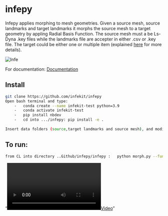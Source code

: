 infepy
================

<!-- WARNING: THIS FILE WAS AUTOGENERATED! DO NOT EDIT! -->

Infepy applies morphing to mesh geometries. Given a source mesh, source
landmarks and target landmarks it morphs the source mesh to a target
geometry by appling Radial Basis Function. The source mesh must a be
Ls-Dyna .key files while the landmarks file are accepter in either .csv
or .key file. The target could be either one or multiple item (explained
[here](https://infekit.github.io/infepy/3_morphing.html) for more
details).

![Infe](images/Infe.PNG)

For documentation: [Documentation](https://infekit.github.io/infepy/)

## Install

``` sh
git clone https://github.com/infekit/infepy
Open bash terminal and type: 
    -   conda create --name infekit-test python=3.9
    -   conda activate infekit-test
    -   pip install nbdev
    -   cd into .../infepy: pip install -e .
   
Insert data folders (source,target landmarks and source mesh), and modify the config.toml
```

## To run:

``` sh
from CL into directory ..Github/infepy/infepy :   python morph.py --function NAME --smoothing VALUE [default settings: Function: "thin_plate_spline", smoothing = 0 ]
```

“[<video src="images/screen_recording.mp4" controls=""><a
href="images/screen_recording.mp4">Video</a></video>](images/screen_recording.mp4)”
